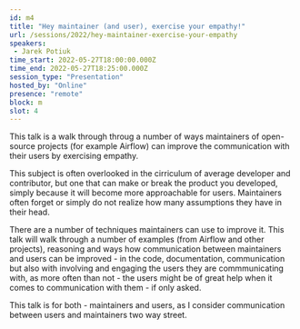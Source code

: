 ```yaml
---
id: m4
title: "Hey maintainer (and user), exercise your empathy!"
url: /sessions/2022/hey-maintainer-exercise-your-empathy
speakers:
 - Jarek Potiuk
time_start: 2022-05-27T18:00:00.000Z
time_end: 2022-05-27T18:25:00.000Z
session_type: "Presentation"
hosted_by: "Online"
presence: "remote"
block: m
slot: 4
---
```


This talk is a walk through throug a number of ways maintainers of open-source projects (for example Airflow) can improve the communication with their users by exercising empathy.
  
This subject is often overlooked in the cirriculum of average developer and contributor, but one that can make or break the product you developed, simply because it will become more approachable for users. Maintainers often forget or simply do not realize how many assumptions they have in their head.
 
There are a number of techniques maintainers can use to improve it. This talk will walk through a number of examples (from Airflow and other projects), reasoning and ways how communication between maintainers and users can be improved - in the code, documentation, communication but also with involving and engaging the users they are commmunicating with, as more often than not - the users might be of great help when it comes to communication with them - if only asked.
 
This talk is for both - maintainers and users, as I consider communication between users and maintainers two way street.